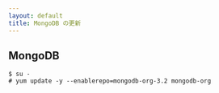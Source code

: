 ```yaml
---
layout: default
title: MongoDB の更新
---
```


## MongoDB

~~~
$ su -
# yum update -y --enablerepo=mongodb-org-3.2 mongodb-org
~~~
